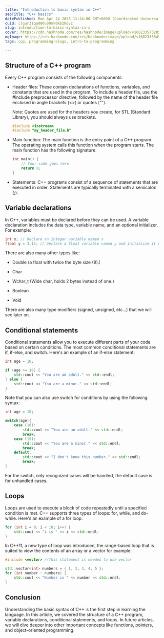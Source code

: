 ```yaml
---
title: "Introduction to basic syntax in C++"
seoTitle: "C++ basics"
datePublished: Mon Apr 24 2023 11:24:00 GMT+0000 (Coordinated Universal Time)
cuid: clgur31qu000u09mk0kb2hovz
slug: introduction-to-basic-syntax-in-c
cover: https://cdn.hashnode.com/res/hashnode/image/upload/v1682335732858/fdfa2fcd-fc7b-44e7-84e4-37101c01f973.jpeg
ogImage: https://cdn.hashnode.com/res/hashnode/image/upload/v1682335645160/d2dd8de3-e8c6-4a91-950c-c97b8bec1878.jpeg
tags: cpp, programming-blogs, intro-to-programming

---
```


## Structure of a C++ program

Every C++ program consists of the following components:

* Header files: These contain declarations of functions, variables, and constants that are used in the program. To include a header file, use the #include preprocessor directive, followed by the name of the header file enclosed in angle brackets (&lt;&gt;) or quotes ("").
    
    Note: Quotes are used for the headers you create, for STL (Standard Library), you should always use brackets.
    
    ```cpp
    #include <iostream>
    #include "my_header_file.h"
    ```
    
* Main function: The main function is the entry point of a C++ program. The operating system calls this function when the program starts. The main function has the following signature:
    
    ```cpp
    int main() {
        // Your code goes here
        return 0;
    }
    ```
    
* Statements: C++ programs consist of a sequence of statements that are executed in order. Statements are typically terminated with a semicolon (;).
    

## Variable declarations

In C++, variables must be declared before they can be used. A variable declaration includes the data type, variable name, and an optional initializer. For example:

```cpp
int x; // Declare an integer variable named x
float y = 3.14; // Declare a float variable named y and initialize it with the value 3.14
```

There are also many other types like:

* Double (a float with twice the byte size (8).)
    
* Char
    
* Wchar\_t (Wide char, holds 2 bytes instead of one.)
    
* Boolean
    
* Void
    

There are also many type modifiers (signed, unsigned, etc...) that we will see later on.

## Conditional statements

Conditional statements allow you to execute different parts of your code based on certain conditions. The most common conditional statements are if, if-else, and switch. Here's an example of an if-else statement:

```cpp
int age = 18;

if (age >= 18) {
    std::cout << "You are an adult." << std::endl;
} else {
    std::cout << "You are a minor." << std::endl;
}
```

Note that you can also use switch for conditions by using the following syntax:

```cpp
int age = 18;

switch(age){
    case (18):
        std::cout << "You are an adult." << std::endl;
        break;
    case (15):
        std::cout << "You are a minor." << std::endl;
        break;
    default:
        std::cout << "I don't know this number." << std::endl;
        break;
}
```

For the switch, only recognized cases will be handled, the default case is for unhandled cases.

## Loops

Loops are used to execute a block of code repeatedly until a specified condition is met. C++ supports three types of loops: for, while, and do-while. Here's an example of a for loop:

```cpp
for (int i = 0; i < 10; i++) {
    std::cout << "i is " << i << std::endl;
}
```

In C++11, a new type of loop was introduced, the range-based loop that is suited to view the contents of an array or a vector for example:

```cpp
#include <vector> //This statement is needed to use vector

std::vector<int> numbers = { 1, 2, 3, 4, 5 };
for (int number : numbers) {
    std::cout << "Number is " << number << std::endl;
}
```

## Conclusion

Understanding the basic syntax of C++ is the first step in learning the language. In this article, we covered the structure of a C++ program, variable declarations, conditional statements, and loops. In future articles, we will dive deeper into other important concepts like functions, pointers, and object-oriented programming.
